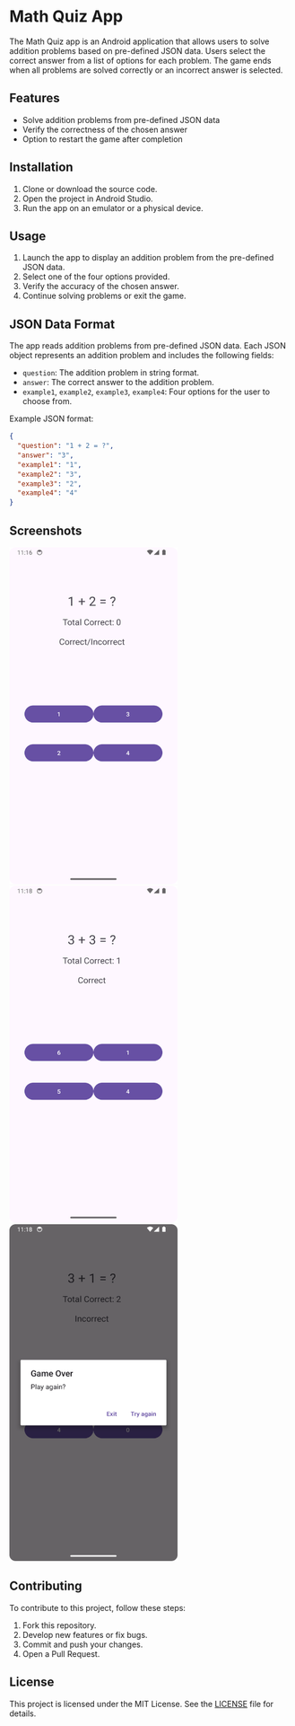 # Math Quiz App

The Math Quiz app is an Android application that allows users to solve addition problems based on pre-defined JSON data. Users select the correct answer from a list of options for each problem. The game ends when all problems are solved correctly or an incorrect answer is selected.

## Features

- Solve addition problems from pre-defined JSON data
- Verify the correctness of the chosen answer
- Option to restart the game after completion

## Installation

1. Clone or download the source code.
2. Open the project in Android Studio.
3. Run the app on an emulator or a physical device.

## Usage

1. Launch the app to display an addition problem from the pre-defined JSON data.
2. Select one of the four options provided.
3. Verify the accuracy of the chosen answer.
4. Continue solving problems or exit the game.

## JSON Data Format

The app reads addition problems from pre-defined JSON data. Each JSON object represents an addition problem and includes the following fields:

- `question`: The addition problem in string format.
- `answer`: The correct answer to the addition problem.
- `example1`, `example2`, `example3`, `example4`: Four options for the user to choose from.

Example JSON format:
```json
{
  "question": "1 + 2 = ?",
  "answer": "3",
  "example1": "1",
  "example2": "3",
  "example3": "2",
  "example4": "4"
}
```

## Screenshots

<img src="Screenshot_1.png" width="300" height="600"/>
<img src="Screenshot_2.png" width="300" height="600"/>
<img src="Screenshot_3.png" width="300" height="600"/>

## Contributing

To contribute to this project, follow these steps:

1. Fork this repository.
2. Develop new features or fix bugs.
3. Commit and push your changes.
4. Open a Pull Request.

## License

This project is licensed under the MIT License. See the [LICENSE](LICENSE) file for details.
